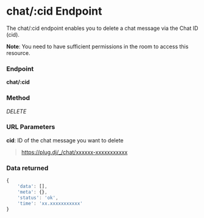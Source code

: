 # chat/:cid Endpoint

The chat/:cid endpoint enables you to delete a chat message via the Chat ID (cid).

**Note**: You need to have sufficient permissions in the room to access this resource.

### Endpoint

**chat/:cid**

### Method

_DELETE_

### URL Parameters

**cid**: ID of the chat message you want to delete

>https://plug.dj/_/chat/xxxxxx-xxxxxxxxxxx

### Data returned

```js
{
    'data': [],
    'meta': {},
    'status': 'ok',
    'time': 'xx.xxxxxxxxxxx'
}
```
